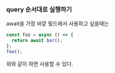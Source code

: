 ### query 순서대로 실행하기
await을 가장 바깥 필드에서 사용하고 싶을때는
```js
const foo = async () => {
  return await bar();
};
foo();
```
위와 같이 하면 사용할 수 있다.